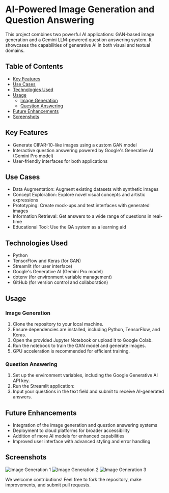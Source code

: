 # AI-Powered Image Generation and Question Answering

This project combines two powerful AI applications: GAN-based image generation and a Gemini LLM-powered question answering system. It showcases the capabilities of generative AI in both visual and textual domains.

## Table of Contents
- [Key Features](#key-features)
- [Use Cases](#use-cases)
- [Technologies Used](#technologies-used)
- [Usage](#usage)
  - [Image Generation](#image-generation)
  - [Question Answering](#question-answering)
- [Future Enhancements](#future-enhancements)
- [Screenshots](#screenshots)

## Key Features
- Generate CIFAR-10-like images using a custom GAN model
- Interactive question answering powered by Google's Generative AI (Gemini Pro model)
- User-friendly interfaces for both applications

## Use Cases
- Data Augmentation: Augment existing datasets with synthetic images
- Concept Exploration: Explore novel visual concepts and artistic expressions
- Prototyping: Create mock-ups and test interfaces with generated images
- Information Retrieval: Get answers to a wide range of questions in real-time
- Educational Tool: Use the QA system as a learning aid

## Technologies Used
- Python
- TensorFlow and Keras (for GAN)
- Streamlit (for user interface)
- Google's Generative AI (Gemini Pro model)
- dotenv (for environment variable management)
- GitHub (for version control and collaboration)

## Usage

### Image Generation
1. Clone the repository to your local machine.
2. Ensure dependencies are installed, including Python, TensorFlow, and Keras.
3. Open the provided Jupyter Notebook or upload it to Google Colab.
4. Run the notebook to train the GAN model and generate images.
5. GPU acceleration is recommended for efficient training.

### Question Answering
1. Set up the environment variables, including the Google Generative AI API key.
2. Run the Streamlit application:
3. Input your questions in the text field and submit to receive AI-generated answers.

## Future Enhancements
- Integration of the image generation and question answering systems
- Deployment to cloud platforms for broader accessibility
- Addition of more AI models for enhanced capabilities
- Improved user interface with advanced styling and error handling

## Screenshots
![Image Generation 1](screenshots/screenshot1.png)
![Image Generation 2](screenshots/screenshot2.png)
![Image Generation 3](screenshots/screenshot3.png)

We welcome contributions! Feel free to fork the repository, make improvements, and submit pull requests.
